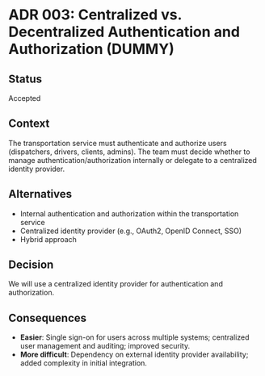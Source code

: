 # ADR 003: Centralized vs. Decentralized Authentication and Authorization (DUMMY)

## Status

Accepted

## Context

The transportation service must authenticate and authorize users (dispatchers, drivers, clients, admins). The team must decide whether to manage authentication/authorization internally or delegate to a centralized identity provider.

## Alternatives

- Internal authentication and authorization within the transportation service
- Centralized identity provider (e.g., OAuth2, OpenID Connect, SSO)
- Hybrid approach

## Decision

We will use a centralized identity provider for authentication and authorization.

## Consequences

- **Easier**: Single sign-on for users across multiple systems; centralized user management and auditing; improved security.
- **More difficult**: Dependency on external identity provider availability; added complexity in initial integration.
